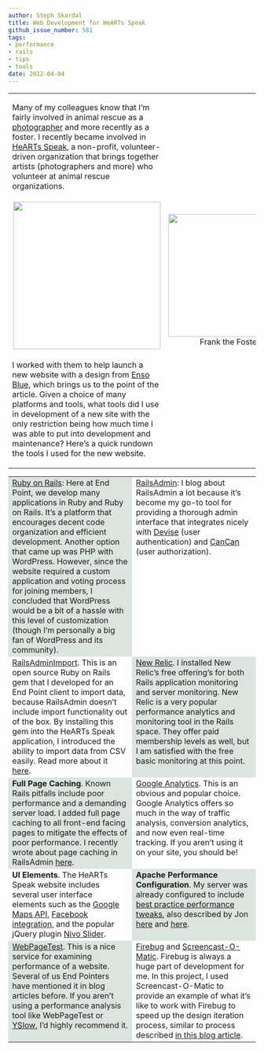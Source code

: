 ```yaml
---
author: Steph Skardal
title: Web Development for HeARTs Speak
github_issue_number: 581
tags:
- performance
- rails
- tips
- tools
date: 2012-04-04
---
```




<table cellpadding="0" cellspacing="0" width="100%">
<tbody><tr><td width="55%"><p>Many of my colleagues know that I’m fairly involved in animal rescue as a <a href="http://stephskardal.com/">photographer</a> and more recently as a foster. I recently became involved in <a href="https://www.heartsspeak.org/">HeARTs Speak</a>, a non-profit, volunteer-driven organization that brings together artists (photographers and more) who volunteer at animal rescue organizations.</p>
</td>
<td align="center" rowspan="3">
<p>
<img border="0" src="/blog/2012/04/web-development-for-hearts-speak/image-0.jpeg" width="250"/><br/>
Frank the Foster</p>
</td>
</tr>
<tr>
<td align="center" style="padding-left:10px;">
<a href="https://www.heartsspeak.org/" target="_blank"><img border="0" src="/blog/2012/04/web-development-for-hearts-speak/image-1.jpeg" width="300"/></a>
</td>
</tr>
<tr>
<td valign="top">
<p>I worked with them to help launch a new website with a design from <a href="https://web.archive.org/web/20111224181613/http://ensoblue.com/">Enso Blue</a>, which brings us to the point of the article. Given a choice of many platforms and tools, what tools did I use in development of a new site with the only restriction being how much time I was able to put into development and maintenance? Here’s a quick rundown the tools I used for the new website.</p>
</td>
</tr>
</tbody></table>

<table cellpadding="15" cellspacing="0" width="100%">
 <tbody><tr>
  <td style="background:#DDE4DF;" valign="top" width="50%">
   <p style="margin:0px;"><a href="https://rubyonrails.org/">Ruby on Rails</a>: Here at End Point, we develop many applications in Ruby and Ruby on Rails. It’s a platform that encourages decent code organization and efficient development. Another option that came up was PHP with WordPress. However, since the website required a custom application and voting process for joining members, I concluded that WordPress would be a bit of a hassle with this level of customization (though I’m personally a big fan of WordPress and its community).</p>
  </td>
  <td valign="top">
   <p style="margin:0px;"><a href="https://github.com/sferik/rails_admin">RailsAdmin</a>: I blog about RailsAdmin a lot because it’s become my go-to tool for providing a thorough admin interface that integrates nicely with <a href="https://github.com/plataformatec/devise">Devise</a> (user authentication) and <a href="https://github.com/ryanb/cancan">CanCan</a> (user authorization).
  </p></td>
 </tr>
 <tr>
  <td valign="top">
   <p style="margin:0px;"><a href="https://github.com/stephskardal/rails_admin_import">RailsAdminImport</a>. This is  an open source Ruby on Rails gem that I developed for an End Point client to import data, because RailsAdmin doesn’t include import functionality out of the box. By installing this gem into the HeARTs Speak application, I introduced the ability to import data from CSV easily. Read more about it <a href="/blog/2012/02/railsadmin-import-part-2/">here</a>.</p>
  </td>
  <td style="background:#DDE4DF;" valign="top">
   <p style="margin:0px;"><a href="https://newrelic.com/">New Relic</a>. I installed New Relic’s free offering’s for both Rails application monitoring and server monitoring. New Relic is a very popular performance analytics and monitoring tool in the Rails space. They offer paid membership levels as well, but I am satisfied with the free basic monitoring at this point.</p>
  </td>
 </tr>
 <tr>
  <td style="background:#DDE4DF;" valign="top">
   <p style="margin:0px;"><b>Full Page Caching</b>. Known Rails pitfalls include poor performance and a demanding server load. I added full page caching to all front-end facing pages to mitigate the effects of poor performance. I recently wrote about page caching in RailsAdmin <a href="/blog/2012/03/cache-expiration-railsadmin/">here</a>.</p>
  </td>
  <td valign="top">
   <p style="margin:0px;"><a href="https://www.google.com/analytics/">Google Analytics</a>. This is an obvious and popular choice. Google Analytics offers so much in the way of traffic analysis, conversion analytics, and now even real-time tracking. If you aren’t using it on your site, you should be!</p>
  </td>
 </tr>
 <tr>
  <td valign="top">
   <p style="margin:0px;"><b>UI Elements</b>. The HeARTs Speak website includes several user interface elements such as the <a href="https://developers.google.com/maps/documentation/javascript/tutorial">Google Maps API</a>, <a href="https://developers.facebook.com/docs/javascript/quickstart">Facebook integration</a>, and the popular jQuery plugin <a href="https://themeisle.com/plugins/nivo-slider/">Nivo Slider</a>.</p>
  </td>
  <td style="background:#DDE4DF;" valign="top">
   <p style="margin:0px;"><b>Apache Performance Configuration</b>. My server was already configured to include <a href="https://developer.yahoo.com/performance/rules.html">best practice performance tweaks</a>, also described by Jon <a href="/blog/2009/10/performance-optimization-of/">here</a> and <a href="/blog/2010/11/speeding-up-spree-demo-site/">here</a>.</p>
  </td>
 </tr>
 <tr>
  <td style="background:#DDE4DF;" valign="top">
   <p style="margin:0px;"><a href="https://www.webpagetest.org/">WebPageTest</a>. This is a nice service for examining performance of a website. Several of us End Pointers have mentioned it in blog articles before. If you aren’t using a performance analysis tool like WebPageTest or <a href="http://yslow.org/">YSlow</a>, I’d highly recommend it.</p>
  </td>
  <td valign="top">
   <p style="margin:0px;"><a href="https://getfirebug.com/">Firebug</a> and <a href="https://www.screencast-o-matic.com/">Screencast-O-Matic</a>. Firebug is always a huge part of development for me. In this project, I used Screencast-O-Matic to provide an example of what it’s like to work with Firebug to speed up the design iteration process, similar to process described <a href="/blog/2012/03/video-firebug-action/">in this blog article</a>.</p>
  </td>
 </tr>
</tbody></table>


